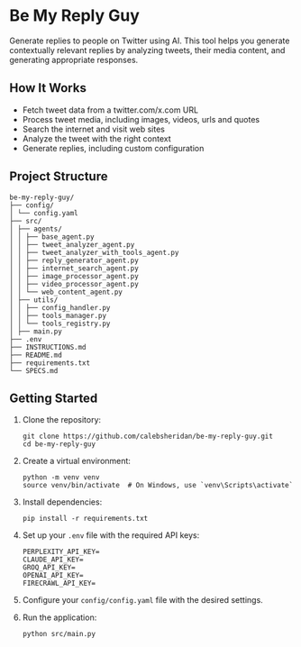 # Be My Reply Guy

Generate replies to people on Twitter using AI. This tool helps you generate contextually relevant replies by analyzing tweets, their media content, and generating appropriate responses.

## How It Works

- Fetch tweet data from a twitter.com/x.com URL
- Process tweet media, including images, videos, urls and quotes
- Search the internet and visit web sites
- Analyze the tweet with the right context
- Generate replies, including custom configuration

## Project Structure

```
be-my-reply-guy/
├── config/
│ └── config.yaml
├── src/
│ ├── agents/
│ │ ├── base_agent.py
│ │ ├── tweet_analyzer_agent.py
│ │ ├── tweet_analyzer_with_tools_agent.py
│ │ ├── reply_generator_agent.py
│ │ ├── internet_search_agent.py
│ │ ├── image_processor_agent.py
│ │ ├── video_processor_agent.py
│ │ └── web_content_agent.py
│ ├── utils/
│ │ ├── config_handler.py
│ │ ├── tools_manager.py
│ │ └── tools_registry.py
│ ├── main.py
├── .env
├── INSTRUCTIONS.md
├── README.md
├── requirements.txt
└── SPECS.md
```

## Getting Started

1. Clone the repository:
   ```
   git clone https://github.com/calebsheridan/be-my-reply-guy.git
   cd be-my-reply-guy
   ```

2. Create a virtual environment:
   ```
   python -m venv venv
   source venv/bin/activate  # On Windows, use `venv\Scripts\activate`
   ```

3. Install dependencies:
   ```
   pip install -r requirements.txt
   ```

4. Set up your `.env` file with the required API keys:
   ```
   PERPLEXITY_API_KEY=
   CLAUDE_API_KEY=
   GROQ_API_KEY=
   OPENAI_API_KEY=
   FIRECRAWL_API_KEY=
   ```

5. Configure your `config/config.yaml` file with the desired settings.

6. Run the application:
   ```
   python src/main.py
   ```

